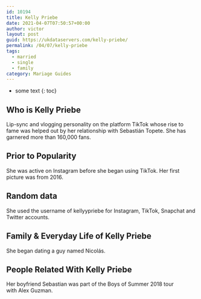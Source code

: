 ```yaml
---
id: 10194
title: Kelly Priebe
date: 2021-04-07T07:50:57+00:00
author: victor
layout: post
guid: https://ukdataservers.com/kelly-priebe/
permalink: /04/07/kelly-priebe  
tags:
  - married
  - single
  - family
category: Mariage Guides
---
```


* some text
{: toc}


## Who is Kelly Priebe



Lip-sync and vlogging personality on the platform TikTok whose rise to fame was helped out by her relationship with Sebastián Topete. She has garnered more than 160,000 fans.

                
                
                
## Prior to Popularity



She was active on Instagram before she began using TikTok. Her first picture was from 2016.

                
                
                
## Random data



She used the username of kellyypriebe for Instagram, TikTok, Snapchat and Twitter accounts.

                
                
                
## Family & Everyday Life of Kelly Priebe



She began dating a guy named Nicolás. 

                
                
                
## People Related With Kelly Priebe



Her boyfriend Sebastian was part of the Boys of Summer 2018 tour with Alex Guzman.

                
              
            
          
          
          
